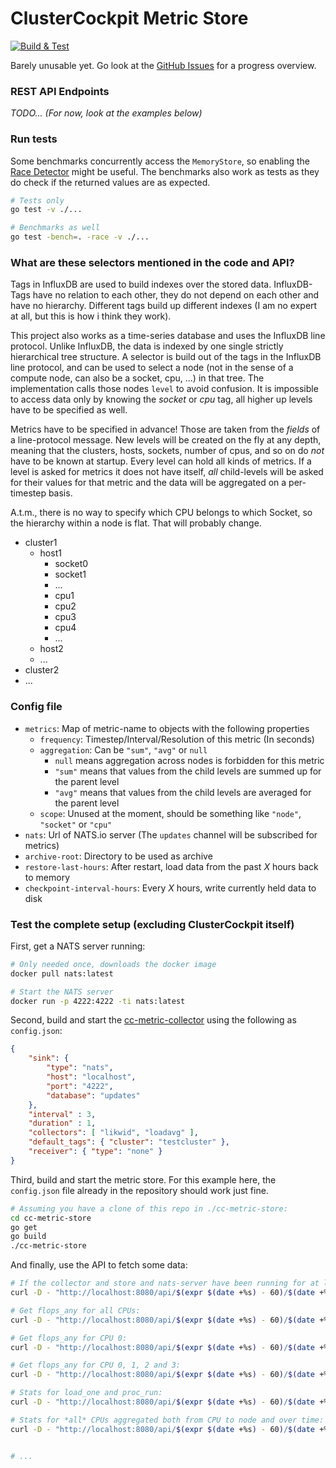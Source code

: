 # ClusterCockpit Metric Store

[![Build & Test](https://github.com/ClusterCockpit/cc-metric-store/actions/workflows/test.yml/badge.svg)](https://github.com/ClusterCockpit/cc-metric-store/actions/workflows/test.yml)

Barely unusable yet. Go look at the [GitHub Issues](https://github.com/ClusterCockpit/cc-metric-store/issues) for a progress overview.

### REST API Endpoints

_TODO... (For now, look at the examples below)_

### Run tests

Some benchmarks concurrently access the `MemoryStore`, so enabling the
[Race Detector](https://golang.org/doc/articles/race_detector) might be useful.
The benchmarks also work as tests as they do check if the returned values are as
expected.

```sh
# Tests only
go test -v ./...

# Benchmarks as well
go test -bench=. -race -v ./...
```

### What are these selectors mentioned in the code and API?

Tags in InfluxDB are used to build indexes over the stored data. InfluxDB-Tags have no
relation to each other, they do not depend on each other and have no hierarchy.
Different tags build up different indexes (I am no expert at all, but this is how i think they work).

This project also works as a time-series database and uses the InfluxDB line protocol.
Unlike InfluxDB, the data is indexed by one single strictly hierarchical tree structure.
A selector is build out of the tags in the InfluxDB line protocol, and can be used to select
a node (not in the sense of a compute node, can also be a socket, cpu, ...) in that tree.
The implementation calls those nodes `level` to avoid confusion. It is impossible to access data
only by knowing the *socket* or *cpu* tag, all higher up levels have to be specified as well.

Metrics have to be specified in advance! Those are taken from the *fields* of a line-protocol message.
New levels will be created on the fly at any depth, meaning that the clusters, hosts, sockets, number of cpus,
and so on do *not* have to be known at startup. Every level can hold all kinds of metrics. If a level is asked for
metrics it does not have itself, *all* child-levels will be asked for their values for that metric and
the data will be aggregated on a per-timestep basis.

A.t.m., there is no way to specify which CPU belongs to which Socket, so the hierarchy within a node is flat. That
will probably change.

- cluster1
  - host1
    - socket0
    - socket1
    - ...
    - cpu1
    - cpu2
    - cpu3
    - cpu4
    - ...
  - host2
  - ...
- cluster2
- ...

### Config file

- `metrics`: Map of metric-name to objects with the following properties
    - `frequency`: Timestep/Interval/Resolution of this metric (In seconds)
    - `aggregation`: Can be `"sum"`, `"avg"` or `null`
        - `null` means aggregation across nodes is forbidden for this metric
        - `"sum"` means that values from the child levels are summed up for the parent level
        - `"avg"` means that values from the child levels are averaged for the parent level
    - `scope`: Unused at the moment, should be something like `"node"`, `"socket"` or `"cpu"`
- `nats`: Url of NATS.io server (The `updates` channel will be subscribed for metrics)
- `archive-root`: Directory to be used as archive
- `restore-last-hours`: After restart, load data from the past *X* hours back to memory
- `checkpoint-interval-hours`: Every *X* hours, write currently held data to disk

### Test the complete setup (excluding ClusterCockpit itself)

First, get a NATS server running:

```sh
# Only needed once, downloads the docker image
docker pull nats:latest

# Start the NATS server
docker run -p 4222:4222 -ti nats:latest
```

Second, build and start the [cc-metric-collector](https://github.com/ClusterCockpit/cc-metric-collector) using the following as `config.json`:

```json
{
    "sink": {
        "type": "nats",
        "host": "localhost",
        "port": "4222",
        "database": "updates"
    },
    "interval" : 3,
    "duration" : 1,
    "collectors": [ "likwid", "loadavg" ],
    "default_tags": { "cluster": "testcluster" },
    "receiver": { "type": "none" }
}
```

Third, build and start the metric store. For this example here, the `config.json` file
already in the repository should work just fine.

```sh
# Assuming you have a clone of this repo in ./cc-metric-store:
cd cc-metric-store
go get
go build
./cc-metric-store
```

And finally, use the API to fetch some data:

```sh
# If the collector and store and nats-server have been running for at least 60 seconds on the same host, you may run:
curl -D - "http://localhost:8080/api/$(expr $(date +%s) - 60)/$(date +%s)/timeseries" -d "{ \"selectors\": [[\"testcluster\", \"$(hostname)\"]], \"metrics\": [\"load_one\"] }"

# Get flops_any for all CPUs:
curl -D - "http://localhost:8080/api/$(expr $(date +%s) - 60)/$(date +%s)/timeseries" -d "{ \"selectors\": [[\"testcluster\", \"$(hostname)\"]], \"metrics\": [\"flops_any\"] }"

# Get flops_any for CPU 0:
curl -D - "http://localhost:8080/api/$(expr $(date +%s) - 60)/$(date +%s)/timeseries" -d "{ \"selectors\": [[\"testcluster\", \"$(hostname)\", \"cpu0\"]], \"metrics\": [\"flops_any\"] }"

# Get flops_any for CPU 0, 1, 2 and 3:
curl -D - "http://localhost:8080/api/$(expr $(date +%s) - 60)/$(date +%s)/timeseries" -d "{ \"selectors\": [[\"testcluster\", \"$(hostname)\", [\"cpu0\", \"cpu1\", \"cpu2\", \"cpu3\"]]], \"metrics\": [\"flops_any\"] }"

# Stats for load_one and proc_run:
curl -D - "http://localhost:8080/api/$(expr $(date +%s) - 60)/$(date +%s)/stats" -d "{ \"selectors\": [[\"testcluster\", \"$(hostname)\"]], \"metrics\": [\"load_one\", \"proc_run\"] }"

# Stats for *all* CPUs aggregated both from CPU to node and over time:
curl -D - "http://localhost:8080/api/$(expr $(date +%s) - 60)/$(date +%s)/stats" -d "{ \"selectors\": [[\"testcluster\", \"$(hostname)\"]], \"metrics\": [\"flops_sp\", \"flops_dp\"] }"


# ...
```

